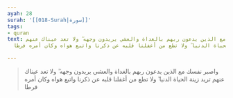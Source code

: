 ```yaml
---
ayah: 28
surah: '[[018-Surah|سورة]]'
tags:
- quran
text: واصبر نفسك مع الذين يدعون ربهم بالغداة والعشي يريدون وجهه ۖ ولا تعد عيناك عنهم
  تريد زينة الحياة الدنيا ۖ ولا تطع من أغفلنا قلبه عن ذكرنا واتبع هواه وكان أمره فرطا

---
```

> واصبر نفسك مع الذين يدعون ربهم بالغداة والعشي يريدون وجهه ۖ ولا تعد عيناك عنهم تريد زينة الحياة الدنيا ۖ ولا تطع من أغفلنا قلبه عن ذكرنا واتبع هواه وكان أمره فرطا
